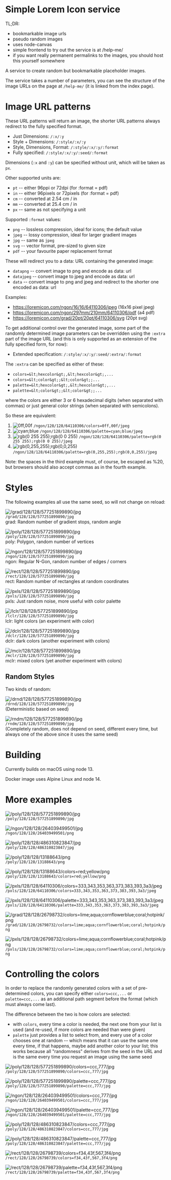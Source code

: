 
# Simple Lorem Icon service

TL;DR:

- bookmarkable image urls
- pseudo random images
- uses node-canvas
- simple frontend to try out the service is at /help-me/
- if you want really permanent permalinks to the images, 
  you should host this yourself somewhere


A service to create random but bookmarkable placeholder images.

The service takes a number of parameters, you can see the structure of
the image URLs on the page at `/help-me/` (it is linked from the index page).

# Image URL patterns

These URL patterns will return an image, the shorter URL patterns
always redirect to the fully specified format.

- Just Dimensions: `/:x/:y`
- Style + Dimensions: `/:style/:x/:y`
- Style, Dimensions, Format: `/:style/:x/:y/:format`
- Fully specified: `/:style/:x/:y/:seed/:format`

Dimensions (`:x` and `:y`) can be specified without unit, which will be taken as
`px`.

Other supported units are:

 - `pt` -- either 96ppi or 72dpi (for :format = pdf)
 - `in` -- either 96pixels or 72pixels (for :format = pdf)
 - `cm` -- converted at 2.54 cm / in
 - `mm` -- converted at 25.4 cm / in
 - `px` -- same as not specifying a unit

Supported `:format` values:

- `png` -- lossless compression, ideal for icons; the default value
- `jpeg` -- lossy compression, ideal for larger gradient images
- `jpg` -- same as `jpeg`
- `svg` -- vector format, pre-sized to given size
- `pdf` -- your favourite paper replacement format

These will redirect you to a data: URL containing the generated image:

- `datapng` -- convert image to png and encode as data: url
- `datajpeg` -- convert image to jpeg and encode as data: url
- `data` -- convert image to png and jpeg and redirect to the shorter one encoded as data: url

Examples:

- <https://loremicon.com/ngon/16/16/64110306/jpeg> (16x16 pixel jpeg)
- <https://loremicon.com/ngon/297mm/210mm/64110306/pdf> (a4 pdf)
- <https://loremicon.com/grad/20pt/20pt/64110306/svg> (20pt svg)

To get additional control over the generated image, some part
of the randomly determined image parameters can be overridden
using the `:extra` part of the image URL (and this is only supported
as an extension of the fully specified form, for now):

- Extended specification: `/:style/:x/:y/:seed/:extra/:format`

The `:extra` can be specified as either of these:

- `colors=&lt;hexcolor&gt;,&lt;hexcolor&gt;,...`
- `colors=&lt;color&gt;;&lt;color&gt;;...`
- `palette=&lt;hexcolor&gt;,&lt;hexcolor&gt;,...`
- `palette=&lt;color&gt;;&lt;color&gt;;...`

where the colors are either 3 or 6 hexadecimal digits (when separated with commas) or just general color strings (when separated with semicolons).

So these are equivalent:

1. ![0ff,00f](https://loremicon.com/ngon/16/16/64110306/colors=0ff,00f/jpeg) `/ngon/128/128/64110306/colors=0ff,00f/jpeg` 
1. ![cyan;blue](https://loremicon.com/ngon/16/16/64110306/colors=cyan;blue/jpeg) `/ngon/128/128/64110306/palette=cyan;blue/jpeg`
1. ![rgb(0 255 255);rgb(0 0 255)](https://loremicon.com/ngon/16/16/64110306/colors=cyan;blue/jpeg) `/ngon/128/128/64110306/palette=rgb(0 255 255);rgb(0 0 255)/jpeg`
1. ![rgb(0,255,255);rgb(0,0,255)](https://loremicon.com/ngon/16/16/64110306/colors=cyan;blue/jpeg) `/ngon/128/128/64110306/palette=rgb(0,255,255);rgb(0,0,255)/jpeg`

Note: the spaces in the third example must, of course, be escaped as %20, but browsers should also accept commas as in the fourth example.

# Styles

The following examples all use the same seed, so will not change on reload:

![/grad/128/128/577251899890/jpg](https://loremicon.com/grad/128/128/577251899890/jpg)
<br>`/grad/128/128/577251899890/jpg`
<br>grad: Random number of gradient stops, random angle

![/poly/128/128/577251899890/jpg](https://loremicon.com/poly/128/128/577251899890/jpg)
<br>`/poly/128/128/577251899890/jpg`
<br>poly: Polygon, random number of vertices

![/ngon/128/128/577251899890/jpg](https://loremicon.com/ngon/128/128/577251899890/jpg)
<br>`/ngon/128/128/577251899890/jpg`
<br>ngon: Regular N-Gon, random number of edges / corners

![/rect/128/128/577251899890/jpg](https://loremicon.com/rect/128/128/577251899890/jpg)
<br>`/rect/128/128/577251899890/jpg`
<br>rect: Random number of rectangles at random coordinates

![/pxls/128/128/577251899890/jpg](https://loremicon.com/pxls/128/128/577251899890/jpg)
<br>`/pxls/128/128/577251899890/jpg`
<br>pxls: Just random noise, more useful with color palette

![/lclr/128/128/577251899890/jpg](https://loremicon.com/lclr/128/128/577251899890/jpg)
<br>`/lclr/128/128/577251899890/jpg`
<br>lclr: light colors (an experiment with color)

![/dclr/128/128/577251899890/jpg](https://loremicon.com/dclr/128/128/577251899890/jpg)
<br>`/dclr/128/128/577251899890/jpg`
<br>dclr: dark colors (another experiment with colors)

![/mclr/128/128/577251899890/jpg](https://loremicon.com/mclr/128/128/577251899890/jpg)
<br>`/mclr/128/128/577251899890/jpg`
<br>mclr: mixed colors (yet another experiment with colors)

## Random Styles

Two kinds of random:

![/drnd/128/128/577251899890/jpg](https://loremicon.com/drnd/128/128/577251899890/jpg)
<br>`/drnd/128/128/577251899890/jpg`
<br>(Deterministic based on seed)

![/rndm/128/128/577251899890/jpg](https://loremicon.com/rndm/128/128/577251899890/jpg)
<br>`/rndm/128/128/577251899890/jpg`
<br>(Completely random, does not depend on seed, different every time, but always 
one of the above since it uses the same seed)

# Building

Currently builds on macOS using node 13.

Docker image uses Alpine Linux and node 14.



# More examples

![/poly/128/128/577251899890/jpg](https://loremicon.com/poly/128/128/577251899890/jpg)<br>`/poly/128/128/577251899890/jpg`

![/ngon/128/128/264039499501/jpg](https://loremicon.com/ngon/128/128/264039499501/png)<br>`/ngon/128/128/264039499501/png`

![/poly/128/128/486310823847/jpg](https://loremicon.com/poly/128/128/486310823847/jpg)<br>`/poly/128/128/486310823847/jpg`

![/poly/128/128/13188643/png](https://loremicon.com/poly/128/128/13188643/png)<br>`/poly/128/128/13188643/png`

![/poly/128/128/13188643/colors=red;yellow/png](https://loremicon.com/poly/128/128/13188643/colors=red;yellow/png)<br>`/poly/128/128/13188643/colors=red;yellow/png`

![/pxls/128/128/64110306/colors=333,343,353,363,373,383,393,3a3/jpeg](https://loremicon.com/pxls/128/128/64110306/colors=333,343,353,363,373,383,393,3a3/jpeg)<br>`/pxls/128/128/64110306/colors=333,343,353,363,373,383,393,3a3/jpeg`

![/pxls/128/128/64110306/palette=333,343,353,363,373,383,393,3a3/jpeg](https://loremicon.com/pxls/128/128/64110306/palette=333,343,353,363,373,383,393,3a3/jpeg)<br>`/pxls/128/128/64110306/palette=333,343,353,363,373,383,393,3a3/jpeg`

![/grad/128/128/26798732/colors=lime;aqua;cornflowerblue;coral;hotpink/png](https://loremicon.com/grad/128/128/26798732/colors=lime;aqua;cornflowerblue;coral;hotpink/png)<br>`/grad/128/128/26798732/colors=lime;aqua;cornflowerblue;coral;hotpink/png`

![/pxls/128/128/26798732/colors=lime;aqua;cornflowerblue;coral;hotpink/png](https://loremicon.com/pxls/128/128/26798732/colors=lime;aqua;cornflowerblue;coral;hotpink/png)<br>`/pxls/128/128/26798732/colors=lime;aqua;cornflowerblue;coral;hotpink/png`

# Controlling the colors

In order to replace the randomly generated colors with a set
of pre-determined colors, you can specify either 
`colors=ccc,...` or `palette=ccc,...` as an additional path
segment before the format (which must always come last).

The difference between the two is how colors are selected:

* with `colors`, every time a color is needed, the next one from your list is used (and re-used, if more colors are 
  needed than were given)
* `palette` just provides a list to select from, and every use of a color chooses one at random -- which means that it 
   can use the same one every time, if that happens, maybe add another color to your list; this works because all 
   "randomness" derives from the seed in the URL and is the same every time you request an image using the same seed

![/poly/128/128/577251899890/colors=ccc,777/jpg](https://loremicon.com/poly/128/128/577251899890/colors=ccc,777/jpg)<br>`/poly/128/128/577251899890/colors=ccc,777/jpg`

![/poly/128/128/577251899890/palette=ccc,777/jpg](https://loremicon.com/poly/128/128/577251899890/palette=ccc,777/jpg)<br>`/poly/128/128/577251899890/palette=ccc,777/jpg`

![/ngon/128/128/264039499501/colors=ccc,777/jpg](https://loremicon.com/ngon/128/128/264039499501/colors=ccc,777/jpg)<br>`/ngon/128/128/264039499501/colors=ccc,777/jpg`

![/ngon/128/128/264039499501/palette=ccc,777/jpg](https://loremicon.com/ngon/128/128/264039499501/palette=ccc,777/jpg)<br>`/ngon/128/128/264039499501/palette=ccc,777/jpg`

![/poly/128/128/486310823847/colors=ccc,777/jpg](https://loremicon.com/poly/128/128/486310823847/colors=ccc,777/jpg)<br>`/poly/128/128/486310823847/colors=ccc,777/jpg`

![/poly/128/128/486310823847/palette=ccc,777/jpg](https://loremicon.com/poly/128/128/486310823847/palette=ccc,777/jpg)<br>`/poly/128/128/486310823847/palette=ccc,777/jpg`

![/rect/128/128/26798739/colors=f34,43f,567,3f4/png](https://loremicon.com/rect/128/128/26798739/colors=f34,43f,567,3f4/png)<br>`/rect/128/128/26798739/colors=f34,43f,567,3f4/png`

![/rect/128/128/26798739/palette=f34,43f,567,3f4/png](https://loremicon.com/rect/128/128/26798739/palette=f34,43f,567,3f4/png)<br>`/rect/128/128/26798739/palette=f34,43f,567,3f4/png`

